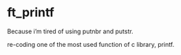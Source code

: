 # ft_printf
Because i’m tired of using putnbr and putstr.

re-coding one of the most used function of c library, printf.